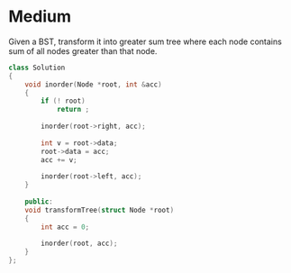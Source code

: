 # Medium

Given a BST, transform it into greater sum tree where each node contains sum of all nodes greater than that node.

```cpp
class Solution
{
    void inorder(Node *root, int &acc)
    {
        if (! root)
            return ;
            
        inorder(root->right, acc);
        
        int v = root->data;
        root->data = acc;
        acc += v;
        
        inorder(root->left, acc);
    }
    
    public:
    void transformTree(struct Node *root)
    {
        int acc = 0;
        
        inorder(root, acc);
    }
};
```
